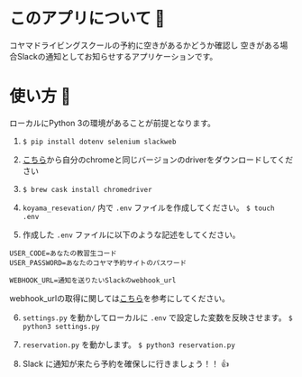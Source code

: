 # このアプリについて :car:

コヤマドライビングスクールの予約に空きがあるかどうか確認し
空きがある場合Slackの通知としてお知らせするアプリケーションです。



# 使い方 :book:

ローカルにPython 3の環境があることが前提となります。

1. `$ pip install dotenv selenium slackweb`

2. [こちら](https://sites.google.com/a/chromium.org/chromedriver/downloads)から自分のchromeと同じバージョンのdriverをダウンロードしてください

3. `$ brew cask install chromedriver`


4. `koyama_resevation/` 内で `.env` ファイルを作成してください。
`$ touch .env`

5. 作成した `.env` ファイルに以下のような記述をしてください。
```(.env)
USER_CODE=あなたの教習生コード
USER_PASSWORD=あなたのコヤマ予約サイトのパスワード

WEBHOOK_URL=通知を送りたいSlackのwebhook_url
```

webhook_urlの取得に関しては[こちら](https://qiita.com/vmmhypervisor/items/18c99624a84df8b31008)を参考にしてください。

6. `settings.py` を動かしてローカルに `.env` で設定した変数を反映させます。
`$ python3 settings.py`

7. `reservation.py` を動かします。
`$ python3 reservation.py`

8. Slack に通知が来たら予約を確保しに行きましょう！！ :+1:
